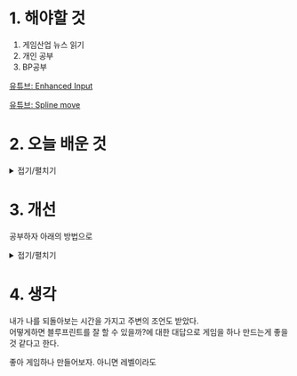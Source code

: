 
# 1. 해야할 것

1. 게임산업 뉴스 읽기 
2. 개인 공부  
3. BP공부

[유튜브: Enhanced Input](https://www.youtube.com/watch?v=CYiHNbAIp4s)

[유튜브: Spline move](https://www.youtube.com/watch?v=I7vg-WXBtXY)

# 2. 오늘 배운 것

<details>
<summary>접기/펼치기</summary>

## BP_Spline Move
<img width="1602" height="375" alt="image" src="https://github.com/user-attachments/assets/64de6d13-aedf-44e8-adf8-e095ffa1e774" />

<img width="1324" height="630" alt="image" src="https://github.com/user-attachments/assets/625c3d9d-8eb3-4777-b8b6-5a7c35ca8f08" />

<img width="1522" height="615" alt="image" src="https://github.com/user-attachments/assets/4faa4dd5-9cbd-4590-8747-48efabad33ef" />

## BP_Bomb
<img width="1196" height="375" alt="image" src="https://github.com/user-attachments/assets/79c20925-0123-4568-8e95-185eb672b9b5" />

</details>




# 3. 개선
공부하자 아래의 방법으로

<details>
<summary>접기/펼치기</summary>



## 🎯 1. 학습 목표 설정

* **단기 목표 (1\~3개월)**: 좋은 레벨 디자인 사례를 분석하고, 기초 툴(Unreal/Unity 등)로 프로토타입 제작.
* **중기 목표 (6개월)**: 자신만의 작은 레벨 2\~3개 완성 후 포트폴리오화.
* **장기 목표 (1년 이상)**: 플레이어 경험 중심의 설계 철학 정립 + 플레이테스트 경험 축적.

---

## 🎮 2. 게임플레이 습관

게임을 "노는 것"이 아니라 "분석하는 것"으로 접근해야 합니다.
플레이할 때 다음을 의식적으로 기록하세요:

1. **레벨의 흐름(FLOW)**

   * 플레이어가 어디에서 무엇을 하게 되는지? (탐험 → 전투 → 휴식 → 보상)
   * 난이도의 곡선이 어떻게 변하는지?

2. **랜드마크와 길잡이 요소**

   * 플레이어를 유도하는 오브젝트, 빛, 색상, 소리 등을 어떻게 활용했는지?

3. **공간 설계**

   * 좁은 공간과 넓은 공간의 배치 이유
   * 시야 확보(Visual Framing), 시각적 리드(Visual Lead) 요소

4. **몰입 요소**

   * 내러티브와 레벨이 어떻게 연결되는지?
   * 감정을 유도하는 장치(공포, 긴장, 쾌감)

👉 추천 게임 (레벨 디자인 분석용)

* **3D 공간 유도**: *Portal 2, Half-Life: Alyx, Uncharted 4*
* **메트로이드바니아 구조**: *Hollow Knight, Ori and the Blind Forest*
* **전투 + 환경 연계**: *Dark Souls 시리즈, Sekiro*
* **퍼즐 레벨링**: *The Witness, Zelda: Breath of the Wild*

---

## 📚 3. 학습 루틴

1. **매일**

   * 30분: 게임 플레이 후 **레벨 분석 기록** (노트 or 블로그 추천)
   * 30분: 레벨디자인 관련 문헌/영상 학습

2. **주간**

   * 1개 레벨을 깊게 분석 (맵 구조 스케치, 핵심 의도 정리)
   * 작은 프로토타입 제작 시도 (Unreal/Unity에서 1시간 정도)

3. **월간**

   * 분석한 게임/레벨들을 정리해서 **자기만의 디자인 원칙** 도출
   * 작은 레벨 1개 완성해서 플레이테스트 (친구/커뮤니티 활용)

---

## 📖 4. 학습 자료 추천

* **책**

  * Jesse Schell, 《The Art of Game Design》 (게임 디자인 전반, 필독서)
  * Ernest Adams, 《Fundamentals of Game Design》
  * Scott Rogers, 《Level Up! The Guide to Great Video Game Design》

* **강연/GDC**

  * GDC Vault의 레벨디자인 관련 영상 (특히 Valve, Naughty Dog, FromSoftware 발표)
  * Mark Brown의 *Game Maker’s Toolkit* (유튜브 채널, 레벨 분석 최고 수준)

* **실습**

  * Unreal Engine / Unity에서 *Blockout* 작업 (단순 기하학으로 공간 설계 연습)
  * Greybox 단계에서 플레이 가능한 프로토타입 제작 → 플레이 후 개선

---

## 🛠 5. 오늘 바로 시작할 첫 단계

1. 좋아하는 게임 한 개를 정민님 "레벨 디자이너의 눈"으로 30분만 플레이.
2. 플레이하면서 \*\*“왜 여기에 적이 있을까? 왜 길이 이렇게 꺾였을까?”\*\*를 계속 자문.
3. 간단히 **지도 스케치**해보고, 느낀 점 3가지 기록.
4. 내일부터는 기록을 쌓아 블로그나 노션에 정리 → 포트폴리오로 발전 가능.

---

</details>



# 4. 생각
내가 나를 되돌아보는 시간을 가지고 주변의 조언도 받았다.\
어떻게하면 블루프린트를 잘 할 수 있을까?에 대한 대답으로 게임을 하나 만드는게 좋을 것 같다고 한다.

좋아 게임하나 만들어보자. 아니면 레벨이라도
  

